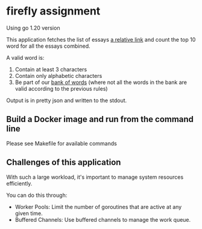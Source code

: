 # firefly assignment

Using go 1.20 version

This application fetches the list of essays [a relative link](/resources/endg-urls) and count the top 10 word for all the essays combined.

A valid word is:
1. Contain at least 3 characters 
2. Contain only alphabetic characters
3. Be part of our [bank of words](https://raw.githubusercontent.com/dwyl/english-words/master/words.txt) (where not all the words in the bank are valid according to the previous rules)

Output is in pretty json and written to the stdout. 

## Build a Docker image and run from the command line

Please see Makefile for available commands 


## Challenges of this application

With such a large workload, it's important to manage system resources efficiently. 

You can do this through:
- Worker Pools: Limit the number of goroutines that are active at any given time.
- Buffered Channels: Use buffered channels to manage the work queue.
